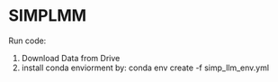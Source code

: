 # SIMPLMM

Run code: 
  1) Download Data from  Drive 
  2) install conda enviorment by:
      conda env create -f simp_llm_env.yml
